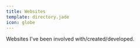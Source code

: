 ```yaml
---
title: Websites
template: directory.jade
icon: globe
---
```


Websites I've been involved with/created/developed.